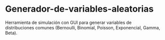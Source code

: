 # Generador-de-variables-aleatorias
Herramienta de simulación con GUI para generar variables de distribuciones comunes (Bernoulli, Binomial, Poisson, Exponencial, Gamma, Beta).
